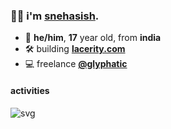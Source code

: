 
### 👋🏻 **i'm [snehasish](https://snehasish.xyz)**.
- 🧃 **he/him**, **17** year old, from **india** 
- 🛠 building **[lacerity.com](https://lacerity.com)**
- 💻 freelance **[@glyphatic](https://instagram.com/glyphatic)**

#### activities
![svg](https://vscode.snehasish.xyz/api/users/417612111734978277950/svg)
